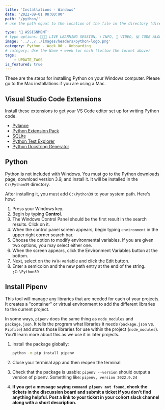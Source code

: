 ```yaml
---
title: 'Installations - Windows'
date: "2022-09-01 08:00:00"
path: '/python/'
# use the path equal to the location of the file in the directory (directory structure)

type: '📝 ASSIGNMENT'
# type options: 👩🏽‍🏫 LIVE LEARNING SESSION, ℹ️ INFO, 🎥 VIDEO, 💻 CODE ALONG, 🥼LAB, ↩️ REVIEW/NOTES, 👥 GROUP LEARNING, 👷🏼‍♂️ GROUP PROJECT, 🧠 ASSESSMENT, 📝 ASSIGNMENT
image: '../../../images/headers/python-logo.png'
category: Python - Week 00 - Onboarding
# category: Use the Name + week for each (follow the format above)
tags:
    - UPDATE_TAGS
is_featured: true
---
```


These are the steps for installing Python on your Windows computer. Please go to the Mac installations if you are using a Mac.

## Visual Studio Code Extensions

Install these extensions to get your VS Code editor set up for writing Python code.

* [Pylance][1]
* [Python Extension Pack][2]
* [SQLite][3]
* [Python Test Explorer][4]
* [Python Docstring Generator][5]

## Python
Python is not included with Windows. You must go to the [Python downloads](https://www.python.org/downloads/) page, download version 3.9, and install it. It will be installed in the `C:\Python39` directory.

After installing it, you must add `C:\Python39` to your system path. Here's how:

1. Press your Windows key.
2. Begin by typing **Control**.
3. The Windows Control Panel should be the first result in the search results. Click on it.
4. When the control panel screen appears, begin typing `environment` in the upper right corner search bar.
5. Choose the option to modify environmental variables. If you are given two options, you may select either one.
6. When the screen appears, click the Environment Variables button at the bottom.
7. Next, select on the `PATH` variable and click the Edit button.
8. Enter a semicolon and the new path entry at the end of the string. `;C:\Python39`

## Install Pipenv

This tool will manage any libraries that are needed for each of your projects. It creates a "container" or virtual environment to add the different libraries to the current project.

In some ways, `pipenv` does the same thing as `node_modules` and `package.json`. It tells the program what libraries it needs (`package.json` vs. `Pipfile`) and stores those libraries for use within the project (`node_modules`). You’ll learn more about this as we use it in later projects.

1. Install the package globally:

    ```sh
    python -m pip install pipenv
    ```

1. Close your terminal app and then reopen the terminal
1. Check that the package is usable: `pipenv --version` should output a version of pipenv. Something like: `pipenv, version 2022.9.24`
1. **If you get a message saying `command pipenv not found`, check the tickets in the discussion board and submit a ticket if you don't find anything helpful. Post a link to your ticket in your cohort slack channel along with a short description.**


[1]: https://marketplace.visualstudio.com/items?itemName=ms-python.vscode-pylance
[2]: https://marketplace.visualstudio.com/items?itemName=donjayamanne.python-extension-pack
[3]: https://marketplace.visualstudio.com/items?itemName=alexcvzz.vscode-sqlite
[4]: https://marketplace.visualstudio.com/items?itemName=LittleFoxTeam.vscode-python-test-adapter
[5]: https://marketplace.visualstudio.com/items?itemName=njpwerner.autodocstring
